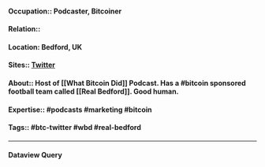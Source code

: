 #### Occupation:: Podcaster, Bitcoiner
#### Relation::
#### Location: Bedford, UK
#### Sites:: [Twitter](https://twitter.com/PeterMcCormack)
#### About:: Host of [[What Bitcoin Did]] Podcast.  Has a #bitcoin sponsored football team called [[Real Bedford]]. Good human.
#### Expertise:: #podcasts #marketing #bitcoin
#### Tags:: #btc-twitter  #wbd #real-bedford

---
#### Dataview Query
```dataview
```